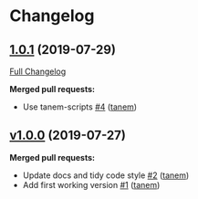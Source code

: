 # Changelog

## [1.0.1](https://github.com/tanem/authors/tree/1.0.1) (2019-07-29)
[Full Changelog](https://github.com/tanem/authors/compare/v1.0.0...1.0.1)

**Merged pull requests:**

- Use tanem-scripts [#4](https://github.com/tanem/authors/pull/4) ([tanem](https://github.com/tanem))

## [v1.0.0](https://github.com/tanem/authors/tree/v1.0.0) (2019-07-27)

**Merged pull requests:**

- Update docs and tidy code style [#2](https://github.com/tanem/authors/pull/2) ([tanem](https://github.com/tanem))
- Add first working version [#1](https://github.com/tanem/authors/pull/1) ([tanem](https://github.com/tanem))
